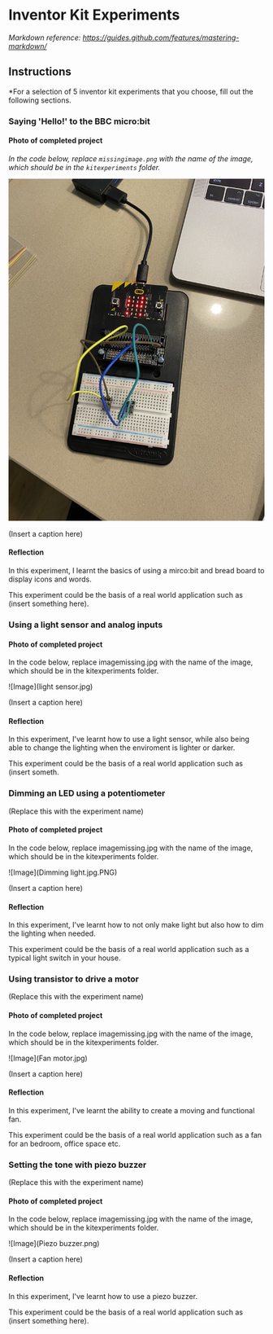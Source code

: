 # Inventor Kit Experiments

*Markdown reference: https://guides.github.com/features/mastering-markdown/*

## Instructions ##

*For a selection of 5 inventor kit experiments that you choose, fill out the following sections.

### Saying 'Hello!' to the BBC micro:bit ###


#### Photo of completed project ####
*In the code below, replace `missingimage.png` with the name of the image, which should be in the `kitexperiments` folder.*

![Image]('Hello'.jpg)

(Insert a caption here)

#### Reflection ####

In this experiment, I learnt the basics of using a mirco:bit and bread board to display icons and words. 

This experiment could be the basis of a real world application such as (insert something here).

### Using a light sensor and analog inputs ###


#### Photo of completed project ####
In the code below, replace imagemissing.jpg with the name of the image, which should be in the kitexperiments folder.

![Image](light sensor.jpg)

(Insert a caption here)

#### Reflection ####

In this experiment, I've learnt how to use a light sensor, while also being able to change the lighting when the enviroment is lighter or darker.

This experiment could be the basis of a real world application such as (insert someth.

### Dimming an LED using a potentiometer ###

(Replace this with the experiment name)

#### Photo of completed project ####
In the code below, replace imagemissing.jpg with the name of the image, which should be in the kitexperiments folder.

![Image](Dimming light.jpg.PNG)

(Insert a caption here)

#### Reflection ####

In this experiment, I've learnt how to not only make light but also how to dim the lighting when needed.

This experiment could be the basis of a real world application such as a typical light switch in your house.

### Using transistor to drive a motor ###

(Replace this with the experiment name)

#### Photo of completed project ####
In the code below, replace imagemissing.jpg with the name of the image, which should be in the kitexperiments folder.

![Image](Fan motor.jpg)

(Insert a caption here)

#### Reflection ####

In this experiment, I've learnt the ability to create a moving and functional fan.

This experiment could be the basis of a real world application such as a fan for an bedroom, office space etc.

### Setting the tone with piezo buzzer ###

(Replace this with the experiment name)

#### Photo of completed project ####
In the code below, replace imagemissing.jpg with the name of the image, which should be in the kitexperiments folder.

![Image](Piezo buzzer.png)

(Insert a caption here)

#### Reflection ####

In this experiment, I've learnt how to use a piezo buzzer.

This experiment could be the basis of a real world application such as (insert something here).



